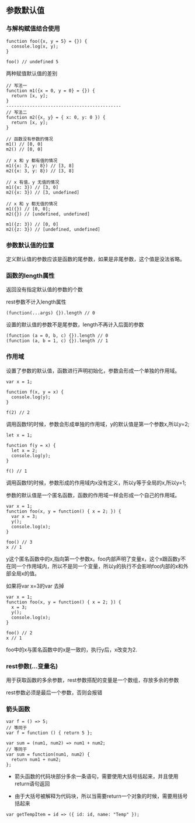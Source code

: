 ## 参数默认值

### 与解构赋值结合使用

```
function foo({x, y = 5} = {}) {
  console.log(x, y);
}

foo() // undefined 5
```

两种赋值默认值的差别

```
// 写法一
function m1({x = 0, y = 0} = {}) {
  return [x, y];
}
--------------------------------------------
// 写法二
function m2({x, y} = { x: 0, y: 0 }) {
  return [x, y];
}
```

```
// 函数没有参数的情况
m1() // [0, 0]
m2() // [0, 0]

// x 和 y 都有值的情况
m1({x: 3, y: 8}) // [3, 8]
m2({x: 3, y: 8}) // [3, 8]

// x 有值，y 无值的情况
m1({x: 3}) // [3, 0]
m2({x: 3}) // [3, undefined]

// x 和 y 都无值的情况
m1({}) // [0, 0];
m2({}) // [undefined, undefined]

m1({z: 3}) // [0, 0]
m2({z: 3}) // [undefined, undefined]
```

### 参数默认值的位置

定义默认值的参数应该是函数的尾参数，如果是非尾参数，这个值是没法省略。

### 函数的length属性

返回没有指定默认值的参数的个数

rest参数不计入length属性
```
(function(...args) {}).length // 0
```

设置的默认值的参数不是尾参数，length不再计入后面的参数
```
(function (a = 0, b, c) {}).length // 0
(function (a, b = 1, c) {}).length // 1
```

### 作用域

设置了参数的默认值，函数进行声明初始化，参数会形成一个单独的作用域。

```
var x = 1;

function f(x, y = x) {
  console.log(y);
}

f(2) // 2
```

调用函数f的时候，参数会形成单独的作用域，y的默认值是第一个参数x,所以y=2;

```
let x = 1;

function f(y = x) {
  let x = 2;
  console.log(y);
}

f() // 1
```

调用函数f的时候，参数形成的作用域内x没有定义，所以y等于全局的x,所以y=1;

参数的默认值是一个匿名函数，函数的作用域一样会形成一个自己的作用域。

```
var x = 1;
function foo(x, y = function() { x = 2; }) {
  var x = 3;
  y();
  console.log(x);
}

foo() // 3
x // 1
```

y这个匿名函数中的x,指向第一个参数x。foo内部声明了变量x，这个x跟函数y不在同一个作用域内，所以不是同一个变量，所以y的执行不会影响foo内部的x和外部全局x的值。

如果将var x=3的var 去掉

```
var x = 1;
function foo(x, y = function() { x = 2; }) {
  x = 3;
  y();
  console.log(x);
}

foo() // 2
x // 1
```

foo中的x与匿名函数中的x是一致的，执行y后，x改变为2.

### rest参数(...变量名)

用于获取函数的多余参数，rest参数搭配的变量是一个数组，存放多余的参数

rest参数必须是最后一个参数，否则会报错

### 箭头函数

```
var f = () => 5;
// 等同于
var f = function () { return 5 };

var sum = (num1, num2) => num1 + num2;
// 等同于
var sum = function(num1, num2) {
  return num1 + num2;
};
```

+ 箭头函数的代码块部分多余一条语句，需要使用大括号括起来，并且使用return语句返回

+ 由于大括号被解释为代码块，所以当需要return一个对象的时候，需要用括号括起来

```
var getTempItem = id => ({ id: id, name: "Temp" });
```
